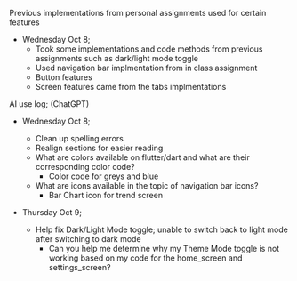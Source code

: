 Previous implementations from personal assignments used for certain features
- Wednesday Oct 8;
    - Took some implementations and code methods from previous assignments such as dark/light mode toggle
    - Used navigation bar implmentation from in class assignment
    - Button features 
    - Screen features came from the tabs implmentations

AI use log; (ChatGPT)
- Wednesday Oct 8;
    - Clean up spelling errors
    - Realign sections for easier reading 
    - What are colors available on flutter/dart and what are their corresponding color code?
        - Color code for greys and blue
    - What are icons available in the topic of navigation bar icons?
        - Bar Chart icon for trend screen

- Thursday Oct 9;
    -  Help fix Dark/Light Mode toggle; unable to switch back to light mode after switching to dark mode
        - Can you help me determine why my Theme Mode toggle is not working based on my code for the home_screen and settings_screen?



    

